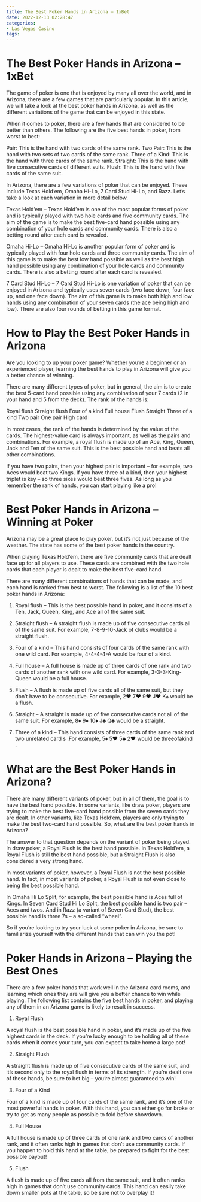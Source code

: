 ```yaml
---
title: The Best Poker Hands in Arizona – 1xBet
date: 2022-12-13 02:28:47
categories:
- Las Vegas Casino
tags:
---
```



#  The Best Poker Hands in Arizona – 1xBet

The game of poker is one that is enjoyed by many all over the world, and in Arizona, there are a few games that are particularly popular. In this article, we will take a look at the best poker hands in Arizona, as well as the different variations of the game that can be enjoyed in this state.

When it comes to poker, there are a few hands that are considered to be better than others. The following are the five best hands in poker, from worst to best:

Pair: This is the hand with two cards of the same rank. Two Pair: This is the hand with two sets of two cards of the same rank. Three of a Kind: This is the hand with three cards of the same rank. Straight: This is the hand with five consecutive cards of different suits. Flush: This is the hand with five cards of the same suit.

In Arizona, there are a few variations of poker that can be enjoyed. These include Texas Hold’em, Omaha Hi-Lo, 7 Card Stud Hi-Lo, and Razz. Let’s take a look at each variation in more detail below.

Texas Hold’em – Texas Hold’em is one of the most popular forms of poker and is typically played with two hole cards and five community cards. The aim of the game is to make the best five-card hand possible using any combination of your hole cards and community cards. There is also a betting round after each card is revealed.

Omaha Hi-Lo – Omaha Hi-Lo is another popular form of poker and is typically played with four hole cards and three community cards. The aim of this game is to make the best low hand possible as well as the best high hand possible using any combination of your hole cards and community cards. There is also a betting round after each card is revealed.

7 Card Stud Hi-Lo – 7 Card Stud Hi-Lo is one variation of poker that can be enjoyed in Arizona and typically uses seven cards (two face down, four face up, and one face down). The aim of this game is to make both high and low hands using any combination of your seven cards (the ace being high and low). There are also four rounds of betting in this game format.

#  How to Play the Best Poker Hands in Arizona

Are you looking to up your poker game? Whether you’re a beginner or an experienced player, learning the best hands to play in Arizona will give you a better chance of winning.

There are many different types of poker, but in general, the aim is to create the best 5-card hand possible using any combination of your 7 cards (2 in your hand and 5 from the deck). The rank of the hands is:

Royal flush
Straight flush
Four of a kind
Full house
Flush
Straight
Three of a kind
Two pair
One pair
High card



  In most cases, the rank of the hands is determined by the value of the cards. The highest-value card is always important, as well as the pairs and combinations. For example, a royal flush is made up of an Ace, King, Queen, Jack and Ten of the same suit. This is the best possible hand and beats all other combinations.  



  If you have two pairs, then your highest pair is important – for example, two Aces would beat two Kings. If you have three of a kind, then your highest triplet is key – so three sixes would beat three fives. As long as you remember the rank of hands, you can start playing like a pro!

#  Best Poker Hands in Arizona – Winning at Poker

Arizona may be a great place to play poker, but it’s not just because of the weather. The state has some of the best poker hands in the country.

When playing Texas Hold’em, there are five community cards that are dealt face up for all players to use. These cards are combined with the two hole cards that each player is dealt to make the best five-card hand.

There are many different combinations of hands that can be made, and each hand is ranked from best to worst. The following is a list of the 10 best poker hands in Arizona:

1. Royal flush – This is the best possible hand in poker, and it consists of a Ten, Jack, Queen, King, and Ace all of the same suit.

2. Straight flush – A straight flush is made up of five consecutive cards all of the same suit. For example, 7-8-9-10-Jack of clubs would be a straight flush.

3. Four of a kind – This hand consists of four cards of the same rank with one wild card. For example, 4-4-4-4-A would be four of a kind.

4. Full house – A full house is made up of three cards of one rank and two cards of another rank with one wild card. For example, 3-3-3-King-Queen would be a full house.

5. Flush – A flush is made up of five cards all of the same suit, but they don’t have to be consecutive. For example, 2♥ 7♥ 9♥ J♥ K♠ would be a flush.

6. Straight – A straight is made up of five consecutive cards not all of the same suit. For example, 8♦ 9♦ 10♦ J♣ Q♣ would be a straight.

7. Three of a kind – This hand consists of three cards of the same rank and two unrelated card s .For example, 5♦ 5♥ 5♣ 2♥ would be threeofakind .

#  What are the Best Poker Hands in Arizona? 

There are many different variants of poker, but in all of them, the goal is to have the best hand possible. In some variants, like draw poker, players are trying to make the best five-card hand possible from the seven cards they are dealt. In other variants, like Texas Hold’em, players are only trying to make the best two-card hand possible. So, what are the best poker hands in Arizona?

The answer to that question depends on the variant of poker being played. In draw poker, a Royal Flush is the best hand possible. In Texas Hold’em, a Royal Flush is still the best hand possible, but a Straight Flush is also considered a very strong hand.

In most variants of poker, however, a Royal Flush is not the best possible hand. In fact, in most variants of poker, a Royal Flush is not even close to being the best possible hand.

In Omaha Hi Lo Split, for example, the best possible hand is Aces full of Kings. In Seven Card Stud Hi Lo Split, the best possible hand is two pair – Aces and twos. And in Razz (a variant of Seven Card Stud), the best possible hand is three 7s – a so-called “wheel”.

So if you’re looking to try your luck at some poker in Arizona, be sure to familiarize yourself with the different hands that can win you the pot!

#  Poker Hands in Arizona – Playing the Best Ones

There are a few poker hands that work well in the Arizona card rooms, and learning which ones they are will give you a better chance to win while playing. The following list contains the five best hands in poker, and playing any of them in an Arizona game is likely to result in success.

1. Royal Flush

A royal flush is the best possible hand in poker, and it’s made up of the five highest cards in the deck. If you’re lucky enough to be holding all of these cards when it comes your turn, you can expect to take home a large pot!

2. Straight Flush

A straight flush is made up of five consecutive cards of the same suit, and it’s second only to the royal flush in terms of its strength. If you’re dealt one of these hands, be sure to bet big – you’re almost guaranteed to win!

3. Four of a Kind

Four of a kind is made up of four cards of the same rank, and it’s one of the most powerful hands in poker. With this hand, you can either go for broke or try to get as many people as possible to fold before showdown.

4. Full House

A full house is made up of three cards of one rank and two cards of another rank, and it often ranks high in games that don’t use community cards. If you happen to hold this hand at the table, be prepared to fight for the best possible payout!

5. Flush

A flush is made up of five cards all from the same suit, and it often ranks high in games that don’t use community cards. This hand can easily take down smaller pots at the table, so be sure not to overplay it!